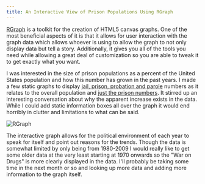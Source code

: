 ```yaml
---
title: An Interactive View of Prison Populations Using RGraph
---
```


[RGraph](http://www.rgraph.net/) is a toolkit for the creation of HTML5 canvas graphs. One of the most beneficial aspects of it is that it allows for user interaction with the graph data which allows whoever is using to allow the graph to not only display data but tell a story. Additionally, it gives you all of the tools you need while allowing a great deal of customization so you are able to tweak it to get exactly what you want. 

I was interested in the size of prison populations as a percent of the United States population and how this number has grown in the past years. I made a few static graphs to display [jail, prison, probation and parole](http://i51.tinypic.com/2s18zeq.png) numbers as it relates to the overall population and [just the prison numbers](http://i52.tinypic.com/2645qnc.jpg). It stirred up an interesting conversation about why the apparent increase exists in the data. While I could add static information boxes all over the graph it would end horribly in clutter and limitations to what can be said. 

![RGraph](prison_graph.png)

The interactive graph allows for the political environment of each year to speak for itself and point out reasons for the trends. Though the data is somewhat limited by only being from 1980-2009 I would really like to get some older data at the very least starting at 1970 onwards so the "War on Drugs" is more clearly displayed in the data. I'll probably be taking some time in the next month or so and looking up more data and adding more information to the graph itself.